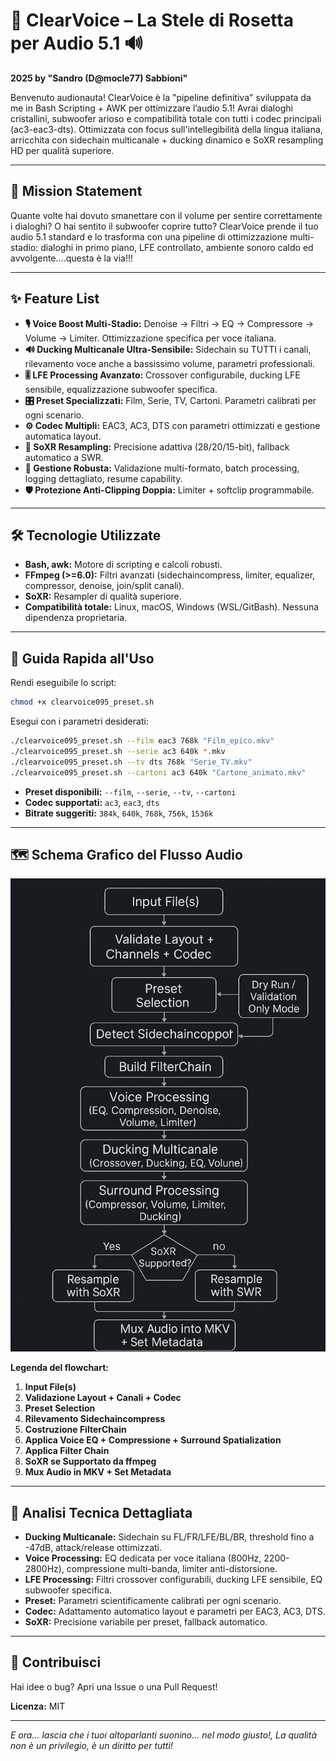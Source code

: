 # 🚀 ClearVoice – La Stele di Rosetta per Audio 5.1 🔊

**2025 by "Sandro (D@mocle77) Sabbioni"**

Benvenuto audionauta! ClearVoice è la "pipeline definitiva" sviluppata da me in Bash Scripting + AWK per ottimizzare l’audio 5.1! Avrai dialoghi cristallini, subwoofer arioso e compatibilità totale con tutti i codec principali (ac3-eac3-dts). Ottimizzata con focus sull'intellegibilità della lingua italiana, arricchita con sidechain multicanale + ducking dinamico e SoXR resampling HD per qualità superiore.

---

## 🎯 Mission Statement

Quante volte hai dovuto smanettare con il volume per sentire correttamente i dialoghi? O hai sentito il subwoofer coprire tutto? ClearVoice prende il tuo audio 5.1 standard e lo trasforma con una pipeline di ottimizzazione multi-stadio: dialoghi in primo piano, LFE controllato, ambiente sonoro caldo ed avvolgente....questa è la via!!!

---

## ✨ Feature List

- **🎙️ Voice Boost Multi-Stadio:** Denoise → Filtri → EQ → Compressore → Volume → Limiter. Ottimizzazione specifica per voce italiana.
- **🔊 Ducking Multicanale Ultra-Sensibile:** Sidechain su TUTTI i canali, rilevamento voce anche a bassissimo volume, parametri professionali.
- **🎚️ LFE Processing Avanzato:** Crossover configurabile, ducking LFE sensibile, equalizzazione subwoofer specifica.
- **🎛️ Preset Specializzati:** Film, Serie, TV, Cartoni. Parametri calibrati per ogni scenario.
- **⚙️ Codec Multipli:** EAC3, AC3, DTS con parametri ottimizzati e gestione automatica layout.
- **🌠 SoXR Resampling:** Precisione adattiva (28/20/15-bit), fallback automatico a SWR.
- **🧠 Gestione Robusta:** Validazione multi-formato, batch processing, logging dettagliato, resume capability.
- **🛡️ Protezione Anti-Clipping Doppia:** Limiter + softclip programmabile.

---

## 🛠️ Tecnologie Utilizzate

- **Bash, awk:** Motore di scripting e calcoli robusti.
- **FFmpeg (>=6.0):** Filtri avanzati (sidechaincompress, limiter, equalizer, compressor, denoise, join/split canali).
- **SoXR:** Resampler di qualità superiore.
- **Compatibilità totale:** Linux, macOS, Windows (WSL/GitBash). Nessuna dipendenza proprietaria.

---

## 🚀 Guida Rapida all'Uso

Rendi eseguibile lo script:

```bash
chmod +x clearvoice095_preset.sh
```

Esegui con i parametri desiderati:

```bash
./clearvoice095_preset.sh --film eac3 768k "Film_epico.mkv"
./clearvoice095_preset.sh --serie ac3 640k *.mkv
./clearvoice095_preset.sh --tv dts 768k "Serie_TV.mkv"
./clearvoice095_preset.sh --cartoni ac3 640k "Cartone_animato.mkv"
```

- **Preset disponibili:** `--film`, `--serie`, `--tv`, `--cartoni`
- **Codec supportati:** `ac3`, `eac3`, `dts`
- **Bitrate suggeriti:** `384k`, `640k`, `768k`, `756k`, `1536k`

---

## 🗺️ Schema Grafico del Flusso Audio

![Schema Pipeline ClearVoice](schema_clearvoice.png)

**Legenda del flowchart:**

1. **Input File(s)**
2. **Validazione Layout + Canali + Codec**
3. **Preset Selection**
4. **Rilevamento Sidechaincompress**
5. **Costruzione FilterChain**
6. **Applica Voice EQ + Compressione + Surround Spatialization**
7. **Applica Filter Chain**
8. **SoXR se Supportato da ffmpeg**
9. **Mux Audio in MKV + Set Metadata**

---

## 🔬 Analisi Tecnica Dettagliata

- **Ducking Multicanale:** Sidechain su FL/FR/LFE/BL/BR, threshold fino a -47dB, attack/release ottimizzati.
- **Voice Processing:** EQ dedicata per voce italiana (800Hz, 2200-2800Hz), compressione multi-banda, limiter anti-distorsione.
- **LFE Processing:** Filtri crossover configurabili, ducking LFE sensibile, EQ subwoofer specifica.
- **Preset:** Parametri scientificamente calibrati per ogni scenario.
- **Codec:** Adattamento automatico layout e parametri per EAC3, AC3, DTS.
- **SoXR:** Precisione variabile per preset, fallback automatico.

---

## 🤝 Contribuisci

Hai idee o bug? Apri una Issue o una Pull Request!

**Licenza:** MIT

---

*E ora... lascia che i tuoi altoparlanti suonino... nel modo giusto!, La qualità non è un privilegio, è un diritto per tutti!*


